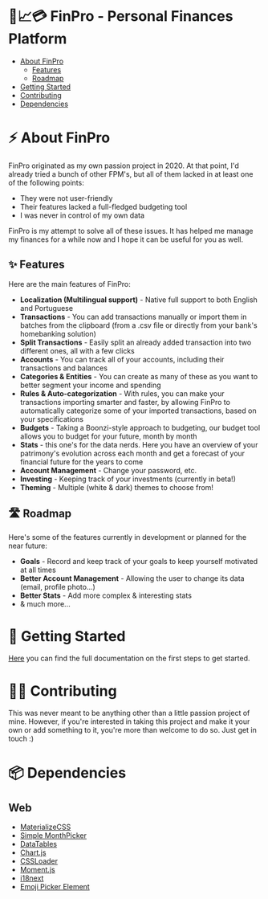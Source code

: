 # 🏦📈💳 FinPro - Personal Finances Platform 

- [About FinPro](#about-finpro)
  - [Features](#features)
  - [Roadmap](#roadmap)
- [Getting Started](#getting-started)
- [Contributing](#contributing)
- [Dependencies](#dependencies)

# ⚡ About FinPro

FinPro originated as my own passion project in 2020. At that point, I'd already tried a bunch of other FPM's, but all of them lacked in at least one of the following points:

- They were not user-friendly
- Their features lacked a full-fledged budgeting tool
- I was never in control of my own data

FinPro is my attempt to solve all of these issues. It has helped me manage my finances for a while now and I hope it can be useful for you as well.

## ✨ Features

Here are the main features of FinPro:

- **Localization (Multilingual support)** - Native full support to both English and Portuguese
- **Transactions** - You can add transactions manually or import them in batches from the clipboard (from a .csv file or directly from your bank's homebanking solution)
- **Split Transactions** - Easily split an already added transaction into two different ones, all with a few clicks
- **Accounts** - You can track all of your accounts, including their transactions and balances
- **Categories & Entities** - You can create as many of these as you want to better segment your income and spending
- **Rules & Auto-categorization** - With rules, you can make your transactions importing smarter and faster, by allowing FinPro to automatically categorize some of your imported transactions, based on your specifications
- **Budgets** - Taking a Boonzi-style approach to budgeting, our budget tool allows you to budget for your future, month by month
- **Stats** - this one's for the data nerds. Here you have an overview of your patrimony's evolution across each month and get a forecast of your financial future for the years to come
- **Account Management** - Change your password, etc.
- **Investing** - Keeping track of your investments (currently in beta!)
- **Theming** - Multiple (white & dark) themes to choose from!

## 🛣️ Roadmap

Here's some of the features currently in development or planned for the near future:

- **Goals** - Record and keep track of your goals to keep yourself motivated at all times
- **Better Account Management** - Allowing the user to change its data (email, profile photo...)
- **Better Stats** - Add more complex & interesting stats
- & much more...

# 🔰 Getting Started

[Here](https://github.com/Abhitesh1369/finpro/wiki/Project-Setup#initial-setup) you can find the full documentation on the first steps to get started.

# 🙋‍♂️ Contributing

This was never meant to be anything other than a little passion project of mine. However, if you're interested in taking this project and make it your own or add something to it, you're more than welcome to do so. Just get in touch :)

# 📦 Dependencies

## Web

- [MaterializeCSS](https://materializecss.com)
- [Simple MonthPicker](https://github.com/VincentCharpentier/Simple-MonthPicker)
- [DataTables](https://datatables.net/)
- [Chart.js](https://www.chartjs.org/)
- [CSSLoader](https://www.npmjs.com/package/css-loader)
- [Moment.js](https://momentjs.com/)
- [i18next](https://github.com/i18next/jquery-i18next)
- [Emoji Picker Element](https://github.com/nolanlawson/emoji-picker-element)
